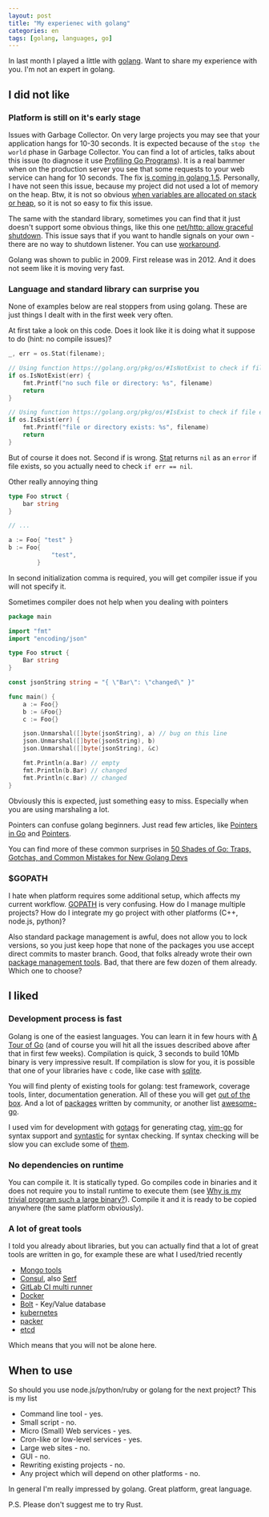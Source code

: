 ```yaml
---
layout: post
title: "My experienec with golang"
categories: en
tags: [golang, languages, go]
---
```


In last month I played a little with [golang](http://golang.org). Want to share my experience with you. I'm not an expert in golang.

## I did not like

### Platform is still on it's early stage

Issues with Garbage Collector. On very large projects you may see that your application hangs for 10-30 seconds. It is expected because of the `stop the world` phase in Garbage Collector. You can find a lot of articles, talks about this issue (to diagnose it use [Profiling Go Programs](https://blog.golang.org/profiling-go-programs)). It is a real bammer when on the production server you see that some requests to your web service can hang for 10 seconds. The fix [is coming in golang 1.5](http://llvm.cc/t/go-1-4-garbage-collection-plan-and-roadmap-golang-org/33). Personally, I have not seen this issue, because my project did not used a lot of memory on the heap. Btw, it is not so obvious [when variables are allocated on stack or heap](https://golang.org/doc/faq#stack_or_heap), so it is not so easy to fix this issue.

The same with the standard library, sometimes you can find that it just doesn't support some obvious things, like this one [net/http: allow graceful shutdown](https://github.com/golang/go/issues/4674). This issue says that if you want to handle signals on your own - there are no way to shutdown listener. You can use [workaround](http://www.hydrogen18.com/blog/stop-listening-http-server-go.html).

Golang was shown to public in 2009. First release was in 2012. And it does not seem like it is moving very fast.

### Language and standard library can surprise you

None of examples below are real stoppers from using golang. These are just things I dealt with in the first week very often.

At first take a look on this code. Does it look like it is doing what it suppose to do (hint: no compile issues)?

```go
_, err = os.Stat(filename);

// Using function https://golang.org/pkg/os/#IsNotExist to check if file does not exist
if os.IsNotExist(err) {
    fmt.Printf("no such file or directory: %s", filename)
    return
}

// Using function https://golang.org/pkg/os/#IsExist to check if file exists
if os.IsExist(err) {
    fmt.Printf("file or directory exists: %s", filename)
    return
}
```

But of course it does not. Second if is wrong. [Stat](https://golang.org/pkg/os/#Stat) returns `nil` as an `error` if file exists, so you actually need to check `if err == nil`.

Other really annoying thing

```go
type Foo struct {
    bar string
}

// ...

a := Foo{ "test" }
b := Foo{
            "test",
        }
```

In second initialization comma is required, you will get compiler issue if you will not specify it.

Sometimes compiler does not help when you dealing with pointers

```go
package main

import "fmt"
import "encoding/json"

type Foo struct {
    Bar string
}

const jsonString string = "{ \"Bar\": \"changed\" }"

func main() {
    a := Foo{}
    b := &Foo{}
    c := Foo{}

    json.Unmarshal([]byte(jsonString), a) // bug on this line
    json.Unmarshal([]byte(jsonString), b)
    json.Unmarshal([]byte(jsonString), &c)

    fmt.Println(a.Bar) // empty
    fmt.Println(b.Bar) // changed
    fmt.Println(c.Bar) // changed
}
```

Obviously this is expected, just something easy to miss. Especially when you are using marshaling a lot.

Pointers can confuse golang beginners. Just read few articles, like [Pointers in Go](http://dave.cheney.net/2014/03/17/pointers-in-go) and [Pointers](https://www.golang-book.com/books/intro/8).

You can find more of these common surprises in [50 Shades of Go: Traps, Gotchas, and Common Mistakes for New Golang Devs](http://devs.cloudimmunity.com/gotchas-and-common-mistakes-in-go-golang/)

### $GOPATH

I hate when platform requires some additional setup, which affects my current workflow. [GOPATH](https://github.com/golang/go/wiki/GOPATH) is very confusing. How do I manage multiple projects? How do I integrate my go project with other platforms (C++, node.js, python)?

Also standard package management is awful, does not allow you to lock versions, so you just keep hope that none of the packages you use accept direct commits to master branch. Good, that folks already wrote their own [package management tools](https://github.com/golang/go/wiki/PackageManagementTools). Bad, that there are few dozen of them already. Which one to choose?

## I liked

### Development process is fast

Golang is one of the easiest languages. You can learn it in few hours with [A Tour of Go](http://tour.golang.org) (and of course you will hit all the issues described above after that in first few weeks). Compilation is quick, 3 seconds to build 10Mb binary is very impressive result. If compilation is slow for you, it is possible that one of your libraries have `c` code, like case with [sqlite](https://groups.google.com/forum/#!topic/golang-nuts/KexEyiy6PvA).

You will find plenty of existing tools for golang: test framework, coverage tools, linter, documentation generation. All of these you will get [out of the box](https://golang.org/cmd/). And a lot of [packages](https://godoc.org) written by community, or another list [awesome-go](https://github.com/avelino/awesome-go).

I used vim for development with [gotags](https://github.com/jstemmer/gotags) for generating ctag, [vim-go](https://github.com/fatih/vim-go) for syntax support and [syntastic](https://github.com/scrooloose/syntastic) for syntax checking. If syntax checking will be slow you can exclude some of [them](https://github.com/scrooloose/syntastic/tree/master/syntax_checkers/go).

### No dependencies on runtime

You can compile it. It is statically typed. Go compiles code in binaries and it does not require you to install runtime to execute them (see [Why is my trivial program such a large binary?](https://golang.org/doc/faq#Why_is_my_trivial_program_such_a_large_binary)). Compile it and it is ready to be copied anywhere (the same platform obviously).

### A lot of great tools

I told you already about libraries, but you can actually find that a lot of great tools are written in go, for example these are what I used/tried recently

* [Mongo tools](https://github.com/mongodb/mongo-tools)
* [Consul](https://www.consul.io), also [Serf](https://www.serfdom.io)
* [GitLab CI multi runner](https://www.serfdom.io)
* [Docker](https://www.docker.com)
* [Bolt](https://github.com/boltdb/bolt) - Key/Value database
* [kubernetes](https://github.com/GoogleCloudPlatform/kubernetes)
* [packer](https://github.com/mitchellh/packer)
* [etcd](https://github.com/coreos/etcd)

Which means that you will not be alone here.

## When to use

So should you use node.js/python/ruby or golang for the next project? This is my list

* Command line tool - yes.
* Small script - no.
* Micro (Small) Web services - yes.
* Cron-like or low-level services - yes.
* Large web sites - no.
* GUI - no.
* Rewriting existing projects - no.
* Any project which will depend on other platforms - no.

In general I'm really impressed by golang. Great platform, great language.

P.S. Please don't suggest me to try Rust.
